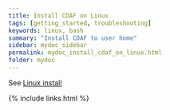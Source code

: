```yaml
---
title: Install CDAF on Linux
tags: [getting_started, troubleshooting]
keywords: linux, bash
summary: "Install CDAF to user home"
sidebar: mydoc_sidebar
permalink: mydoc_install_cdaf_on_linux.html
folder: mydoc
---
```


See [Linux install](https://cdaf.io/linux)

{% include links.html %}

